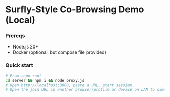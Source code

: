 # Surfly-Style Co-Browsing Demo (Local)

### Prereqs
- Node.js 20+
- Docker (optional, but compose file provided)

### Quick start
```bash
# From repo root
cd server && npm i && node proxy.js
# Open http://localhost:3000, paste a URL, start session.
# Open the join URL in another browser/profile or device on LAN to simulate the guest.